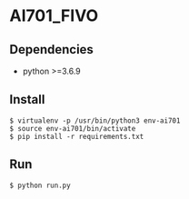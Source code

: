 # AI701_FIVO

## Dependencies

- python >=3.6.9

## Install

```python3
$ virtualenv -p /usr/bin/python3 env-ai701
$ source env-ai701/bin/activate
$ pip install -r requirements.txt
```

## Run
```python3
$ python run.py
```


